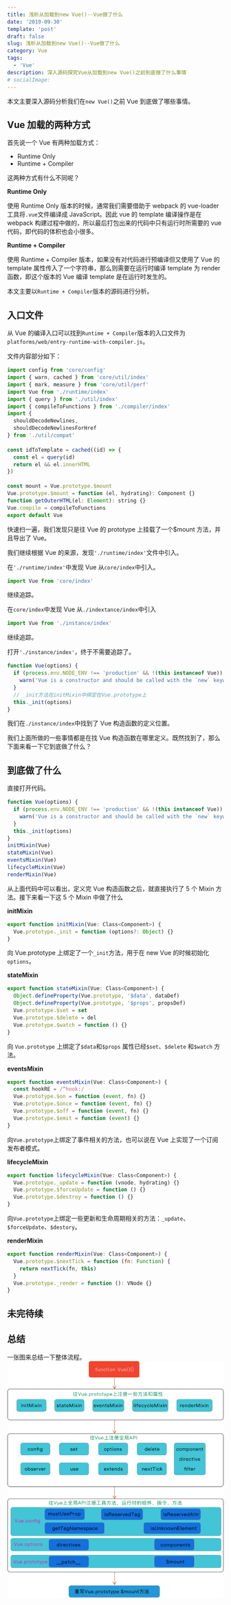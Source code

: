 ```yaml
---
title: 浅析从加载到new Vue()--Vue做了什么
date: '2019-09-30'
template: 'post'
draft: false
slug: 浅析从加载到new Vue()--Vue做了什么
category: Vue
tags:
  - 'Vue'
description: 深入源码探究Vue从加载到new Vue()之前到底做了什么事情
# socialImage:
---
```


本文主要深入源码分析我们在`new Vue()`之前 Vue 到底做了哪些事情。

## Vue 加载的两种方式

首先说一个 Vue 有两种加载方式：

- Runtime Only
- Runtime + Compiler

这两种方式有什么不同呢？

**Runtime Only**

使用 Runtime Only 版本的时候，通常我们需要借助于 webpack 的 vue-loader 工具将`.vue`文件编译成 JavaScript。因此 vue 的 template 编译操作是在 webpack 构建过程中做的，所以最后打包出来的代码中只有运行时所需要的 vue 代码，即代码的体积也会小很多。

**Runtime + Compiler**

使用 Runtime + Compiler 版本，如果没有对代码进行预编译但又使用了 Vue 的 template 属性传入了一个字符串，那么则需要在运行时编译 template 为 render 函数，即这个版本的 Vue 编译 template 是在运行时发生的。

本文主要以`Runtime + Compiler`版本的源码进行分析。

## 入口文件

从 Vue 的编译入口可以找到`Runtime + Compiler`版本的入口文件为`platforms/web/entry-runtime-with-compiler.js`。

文件内容部分如下：

```js
import config from 'core/config'
import { warn, cached } from 'core/util/index'
import { mark, measure } from 'core/util/perf'
import Vue from './runtime/index'
import { query } from './util/index'
import { compileToFunctions } from './compiler/index'
import {
  shouldDecodeNewlines,
  shouldDecodeNewlinesForHref
} from './util/compat'

const idToTemplate = cached((id) => {
  const el = query(id)
  return el && el.innerHTML
})

const mount = Vue.prototype.$mount
Vue.prototype.$mount = function (el, hydrating): Component {}
function getOuterHTML(el: Element): string {}
Vue.compile = compileToFunctions
export default Vue
```

快速扫一遍，我们发现只是往 Vue 的 prototype 上挂载了一个\$mount 方法，并且导出了 Vue。

我们继续根据 Vue 的来源，发现`'./runtime/index'`文件中引入。

在`'./runtime/index'`中发现 Vue 从`core/index`中引入。

```js
import Vue from 'core/index'
```

继续追踪。

在`core/index`中发现 Vue 从`./indextance/index`中引入

```js
import Vue from './instance/index'
```

继续追踪。

打开`'./instance/index'`，终于不需要追踪了。

```js
function Vue(options) {
  if (process.env.NODE_ENV !== 'production' && !(this instanceof Vue)) {
    warn('Vue is a constructor and should be called with the `new` keyword')
  }
  // _init方法在initMixin中绑定在Vue.prototype上
  this._init(options)
}
```

我们在`./instance/index`中找到了 Vue 构造函数的定义位置。

我们上面所做的一些事情都是在找 Vue 构造函数在哪里定义。既然找到了，那么下面来看一下它到底做了什么？

## 到底做了什么

直接打开代码。

```js
function Vue(options) {
  if (process.env.NODE_ENV !== 'production' && !(this instanceof Vue)) {
    warn('Vue is a constructor and should be called with the `new` keyword')
  }
  this._init(options)
}
initMixin(Vue)
stateMixin(Vue)
eventsMixin(Vue)
lifecycleMixin(Vue)
renderMixin(Vue)
```

从上面代码中可以看出，定义完 Vue 构造函数之后，就直接执行了 5 个 Mixin 方法。接下来看一下这 5 个 Mixin 中做了什么

**initMixin**

```js
export function initMixin(Vue: Class<Component>) {
  Vue.prototype._init = function (options?: Object) {}
}
```

向 Vue.prototype 上绑定了一个`_init`方法，用于在 new Vue 的时候初始化`options`。

**stateMixin**

```js
export function stateMixin(Vue: Class<Component>) {
  Object.defineProperty(Vue.prototype, '$data', dataDef)
  Object.defineProperty(Vue.prototype, '$props', propsDef)
  Vue.prototype.$set = set
  Vue.prototype.$delete = del
  Vue.prototype.$watch = function () {}
}
```

向 `Vue.prototype` 上绑定了`$data`和`$props` 属性已经`$set`、`$delete` 和`$watch` 方法。

**eventsMixin**

```js
export function eventsMixin(Vue: Class<Component>) {
  const hookRE = /^hook:/
  Vue.prototype.$on = function (event, fn) {}
  Vue.prototype.$once = function (event, fn) {}
  Vue.prototype.$off = function (event, fn) {}
  Vue.prototype.$emit = function (event) {}
}
```

向`Vue.prototype`上绑定了事件相关的方法，也可以说在 Vue 上实现了一个订阅发布者模式。

**lifecycleMixin**

```js
export function lifecycleMixin(Vue: Class<Component>) {
  Vue.prototype._update = function (vnode, hydrating) {}
  Vue.prototype.$forceUpdate = function () {}
  Vue.prototype.$destroy = function () {}
}
```

向`Vue.prototype`上绑定一些更新和生命周期相关的方法：`_update`、`$forceUpdate`、`$destory`。

**renderMixin**

```js
export function renderMixin(Vue: Class<Component>) {
  Vue.prototype.$nextTick = function (fn: Function) {
    return nextTick(fn, this)
  }
  Vue.prototype._render = function (): VNode {}
}
```

## 未完待续

## 总结

一张图来总结一下整体流程。
![](./vue从入口到newVue前做了什么.jpg)
